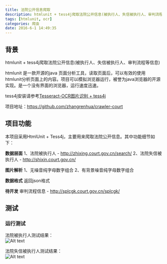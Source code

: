 ```yaml
---
title: 法院公开信息爬取
description: htmlunit + tess4j爬取法院公开信息(被执行人、失信被执行人、审判流程等信息)<br/><br/>htmlunit 是一款开源的java 页面分析工具，读取页面后，可以有效的使用htmlunit分析页面上的内容。项目可以模拟浏览器运行，被誉为java浏览器的开源实现。是一个没有界面的浏览器，运行速度迅速。<br/><br/>tess4j安装请参考[Tesseract-OCR图片识别 + tess4j](/2016/05/26/Tesseract-OCR图片识别/)<br/><br/>项目地址：https://github.com/zhangrenhua/crawler-court
tags: [htmlunit, ocr]
categories: 爬虫
date: 2016-6-1 14:49:35
---
```


## 背景


htmlunit + tess4j爬取法院公开信息(被执行人、失信被执行人、审判流程等信息)

htmlunit 是一款开源的java 页面分析工具，读取页面后，可以有效的使用htmlunit分析页面上的内容。项目可以模拟浏览器运行，被誉为java浏览器的开源实现。是一个没有界面的浏览器，运行速度迅速。

tess4j安装请参考[Tesseract-OCR图片识别 + tess4j](/2016/05/26/Tesseract-OCR图片识别/)

项目地址：https://github.com/zhangrenhua/crawler-court

## 项目功能

本项目采用HtmlUnit + Tess4j，主要用来爬取法院公开信息。其中功能细节如下：

**数据层面**
1、法院被执行人 - http://zhixing.court.gov.cn/search/
2、法院失信被执行人 - http://shixin.court.gov.cn/

**图片解析**
1、无噪音纯字母数字组合
2、有背景噪音纯字母数字组合

**数据格式**
返回json格式

**待开发**
审判流程信息 - http://splcgk.court.gov.cn/splcgk/

## 测试

### 运行测试

法院被执行人测试结果：</br>
![Alt text](http://7xoqbc.com1.z0.glb.clouddn.com/crawler-court-beexecuted.png)

法院失信被执行人测试结果：</br>
![Alt text](http://7xoqbc.com1.z0.glb.clouddn.com/crawler-court-dishonesty.png)